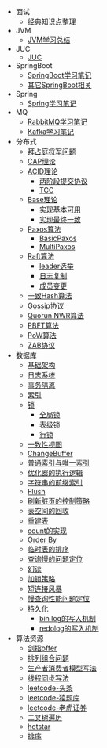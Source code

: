* 面试  
  * [经典知识点整理](./docs/经典面试整理.md)
* JVM
  * [JVM学习总结](./docs/JVM学习总结.md)
* JUC
  * [JUC](./docs/周阳面试笔记/JUC多线程及高并发.md)
* SpringBoot
  * [SpringBoot学习笔记](./docs/SpringBoot笔记/Spring%20Boot笔记.md)
  * [其它SpringBoot相关](./docs/Springboot.md)
* Spring
  * [Spring学习笔记](./docs/spring学习笔记.md) 
* MQ
  * [RabbitMQ学习笔记](./docs/mq.md)
  * [Kafka学习笔记](./docs/other/Kafka/Kafka基本术语.md)
* 分布式
  * [拜占庭将军问题](./docs/other/distribute/拜占庭将军问题)
  * [CAP理论](./docs/other/distribute/CAP理论)
  * [ACID理论](./docs/other/distribute/ACID理论)
     * [两阶段提交协议](./docs/other/distribute/两阶段提交协议)
     * [TCC](./docs/other/distribute/TCC)
  * [Base理论](./docs/other/distribute/Base理论)
     * [实现基本可用](./docs/other/distribute/实现基本可用)
     * [实现最终一致](./docs/other/distribute/实现最终一致)
  * [Paxos算法](./docs/other/distribute/Paxos算法)
     * [BasicPaxos](./docs/other/distribute/BasicPaxos)
     * [MultiPaxos](./docs/other/distribute/MultiPaxos)
  * [Raft算法](./docs/other/distribute/Raft算法)
     * [leader选举](./docs/other/distribute/leader选举)
     * [日志复制](./docs/other/distribute/日志复制)
     * [成员变更](./docs/other/distribute/成员变更)
  * [一致Hash算法](./docs/other/distribute/一致Hash算法)
  * [Gossip协议](./docs/other/distribute/Gossip协议)
  * [Quorun NWR算法](./docs/other/distribute/QuorumNWR算法)
  * [PBFT算法](./docs/other/distribute/PBFT算法)
  * [PoW算法](./docs/other/distribute/Pow算法)
  * [ZAB协议](./docs/other/distribute/ZAB协议)
* 数据库
  * [基础架构](./docs/other/MySQL/基础架构)
  * [日志系统](./docs/other/MySQL/日志系统)
  * [事务隔离](./docs/other/MySQL/事务隔离)
  * [索引](./docs/other/MySQL/索引)
  * [锁](./docs/other/MySQL/锁)
    * [全局锁](./docs/other/MySQL/全局锁)
    * [表级锁](./docs/other/MySQL/表级锁)
    * [行锁](./docs/other/MySQL/行锁)
  * [一致性视图](./docs/other/MySQL/一致性视图)
  * [ChangeBuffer](./docs/other/MySQL/ChangeBuffer)
  * [普通索引与唯一索引](./docs/other/MySQL/普通索引与唯一索引)
  * [优化器的执行逻辑](./docs/other/MySQL/优化器的执行逻辑)
  * [字符串的前缀索引](./docs/other/MySQL/字符串的前缀索引)
  * [Flush](./docs/other/MySQL/Flush)
  * [刷新脏页的控制策略](./docs/other/MySQL/刷新脏页的控制策略)
  * [表空间的回收](./docs/other/MySQL/表空间的回收)
  * [重建表](./docs/other/MySQL/重建表)
  * [count的实现](./docs/other/MySQL/count的实现)
  * [Order By](./docs/other/MySQL/orderby)
  * [临时表的排序](./docs/other/MySQL/临时表的排序)
  * [查询慢的问题定位](./docs/other/MySQL/查询慢的问题定位)
  * [幻读](./docs/other/MySQL/幻读)
  * [加锁策略](./docs/other/MySQL/加锁策略)
  * [短连接风暴](./docs/other/MySQL/短连接风暴)
  * [慢查询性能问题定位](./docs/other/MySQL/慢查询性能问题定位)
  * [持久化](./docs/other/MySQL/持久化)
    * [bin log的写入机制](./docs/other/MySQL/binlog的写入机制)
    * [redolog的写入机制](./docs/other/MySQL/redolog的写入机制)
* 算法资源
  * [剑指offer](./docs/算法题笔记/剑指offer算法整理.md)
  * [排列组合问题](./docs/算法题笔记/排列组合问题.md)
  * [生产者消费者模型写法](./docs/算法题笔记/生产者消费者模型写法.md) 
  * [线程同步写法](./docs/算法题笔记/线程同步写法.md)
  * [leetcode-头条](./docs/算法题笔记/leetcode-头条.md) 
  * [leetcode-猿题库](./docs/算法题笔记/leetcode-猿题库.md) 
  * [leetcode-老虎证券](./docs/算法题笔记/leetcode-老虎证券.md) 
  * [二叉树遍历](./docs/算法题笔记/二叉树遍历.md)
  * [hotstar](./docs/算法题笔记/hotstar.md)
  * [排序](./docs/算法题笔记/排序.md)
